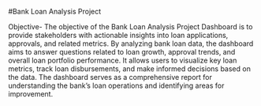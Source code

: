 #Bank Loan Analysis Project

Objective-
The objective of the Bank Loan Analysis Project Dashboard  is to provide stakeholders with actionable insights into loan applications, approvals, and related metrics.
By analyzing bank loan data, the dashboard aims to answer questions related to loan growth, approval trends, and overall loan portfolio performance. It allows users to visualize key loan metrics,
track loan disbursements, and make informed decisions based on the data. The dashboard serves as a comprehensive report for understanding the bank’s loan operations and identifying areas for improvement.
